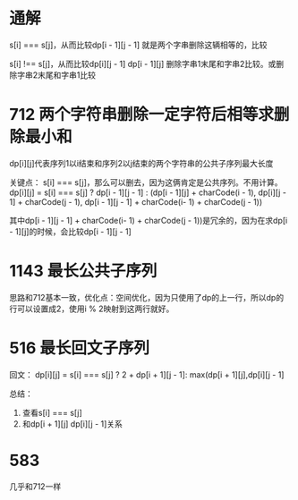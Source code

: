 # 通解
s[i] === s[j]，从而比较dp[i - 1][j - 1] 
就是两个字串删除这辆相等的，比较

s[i] !== s[j]，从而比较dp[i][j - 1] dp[i - 1][j]
删除字串1末尾和字串2比较。或删除字串2末尾和字串1比较
# 712 两个字符串删除一定字符后相等求删除最小和

dp[i][j]代表序列1以i结束和序列2以j结束的两个字符串的公共子序列最大长度

关键点：
s[i] === s[j]，那么可以删去，因为这俩肯定是公共序列。不用计算。
dp[i][j] = s[i] === s[j] ? dp[i - 1][j - 1] : (dp[i - 1][j] + charCode(i - 1), dp[i][j - 1] + charCode(j - 1), dp[i - 1][j - 1] + charCode(i- 1) + charCode(j - 1))

其中dp[i - 1][j - 1] + charCode(i- 1) + charCode(j - 1))是冗余的，因为在求dp[i - 1][j]的时候，会比较dp[i - 1][j - 1]


# 1143 最长公共子序列

思路和712基本一致，优化点：空间优化，因为只使用了dp的上一行，所以dp的行可以设置成2，使用i % 2映射到这两行就好。


# 516 最长回文子序列
回文：
dp[i][j] = s[i] === s[j] ? 2 + dp[i + 1][j - 1]:  max(dp[i + 1][j],dp[i][j - 1]


总结：
1. 查看s[i] === s[j]
2. 和dp[i + 1][j] dp[i][j - 1]关系


# 583

几乎和712一样